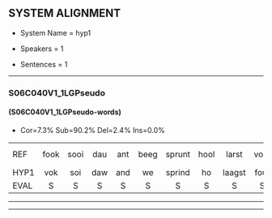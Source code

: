 
## SYSTEM ALIGNMENT

- System Name = hyp1

- Speakers = 1

- Sentences = 1

---

### S06C040V1_1LGPseudo

#### (S06C040V1_1LGPseudo-words)

- Cor=7.3%	Sub=90.2%	Del=2.4%	Ins=0.0%

|  |  |  |  |  |  |  |  |  |  |  |  |  |  |  |  |  |  |  |  |  |  |  |  |  |  |  |  |  |  |  |  |  |  |  |  |  |  |  |  |  |  |
|:--- |:---:|:---:|:---:|:---:|:---:|:---:|:---:|:---:|:---:|:---:|:---:|:---:|:---:|:---:|:---:|:---:|:---:|:---:|:---:|:---:|:---:|:---:|:---:|:---:|:---:|:---:|:---:|:---:|:---:|:---:|:---:|:---:|:---:|:---:|:---:|:---:|:---:|:---:|:---:|:---:|:---:|
| REF | fook | sooi | dau | ant | beeg | sprunt | hool | larst | vout | zwoei | fam | rachts | vaap | sprieuw*(spray) | keng*(kreng) | swoers | doer | plirt | jien | blard | guul | hoekt | neeuw | noork | vid | zans*(gans) | leum | haans | spaai | sjalt | heik | * | sank*(stank) | roen | frijk | eem | schard | grek | dron | snaaf | stuid |
| HYP1 | vok | soi | daw | and | we | sprind | ho | laagst | fout | so | fam | fas | ap | spre | kren | swoord | dor | vlerd | jeen | blart | gel | hoekt |  | nee | nort | viet | want | lem | um | spra | shelt | hejk | stomp | roen | vrek | één | schert | ger | kdrom | naf | stuit |
| EVAL | S | S | S | S | S | S | S | S | S | S |  | S | S | S | S | S | S | S | S | S | S |  | D | S | S | S | S | S | S | S | S | S | S |  | S | S | S | S | S | S | S |
---

---
